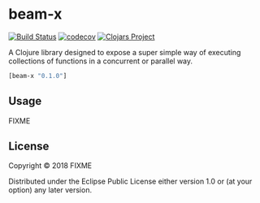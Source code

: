 # beam-x
[![Build Status](https://travis-ci.org//.svg?branch=master)](https://travis-ci.org//)
[![codecov](https://codecov.io/gh///branch/master/graph/badge.svg)](https://codecov.io/gh//)
[![Clojars Project](https://img.shields.io/clojars/v/beam-x.svg)](https://clojars.org/beam-x)

A Clojure library designed to expose a super simple way of 
executing collections of functions in a concurrent or parallel way.

```clj
[beam-x "0.1.0"]
```

## Usage

FIXME

## License

Copyright © 2018 FIXME

Distributed under the Eclipse Public License either version 1.0 or (at
your option) any later version.
